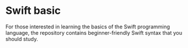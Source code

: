 # Swift basic
For those interested in learning the basics of the Swift programming language, the repository contains beginner-friendly Swift syntax that you should study.
